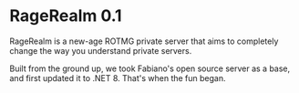 # RageRealm 0.1

RageRealm is a new-age ROTMG private server that aims to completely change the way you understand private servers.

Built from the ground up, we took Fabiano's open source server as a base, and first updated it to .NET 8. That's when the fun began.
